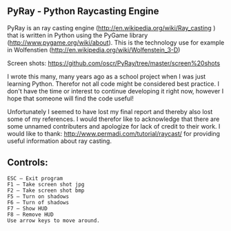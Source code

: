 ## PyRay - Python Raycasting Engine

PyRay is an ray casting engine (http://en.wikipedia.org/wiki/Ray_casting
) that is written in Python using the PyGame library (http://www.pygame.org/wiki/about). This is the technology use for example in Wolfenstien (http://en.wikipedia.org/wiki/Wolfenstein_3-D)

Screen shots: https://github.com/oscr/PyRay/tree/master/screen%20shots 

I wrote this many, many years ago as a school project when I was just learning Python. Therefor not all code might be considered best practice. I don't have the time or interest to continue developing it right now, however I hope that someone will find the code useful! 

Unfortunately I seemed to have lost my final report and thereby also lost some of my references. I would therefor like to acknowledge that there are some unnamed contributers and apologize for lack of credit to their work. I would like to thank: http://www.permadi.com/tutorial/raycast/ for providing useful information about ray casting. 

## Controls: 
    ESC – Exit program
    F1 – Take screen shot jpg
    F2 – Take screen shot bmp
    F5 – Turn on shadows
    F6 – Turn of shadows
    F7 – Show HUD
    F8 – Remove HUD
    Use arrow keys to move around. 
